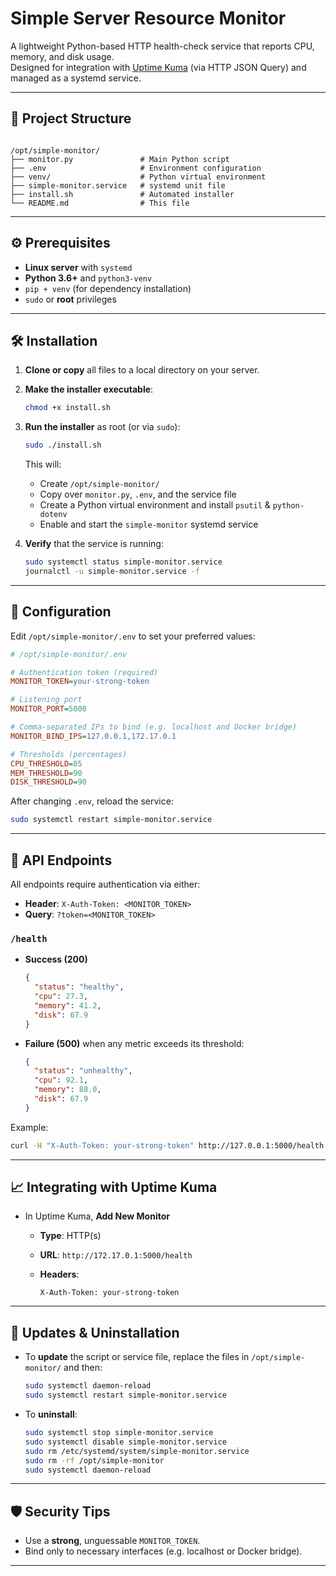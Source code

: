 # Simple Server Resource Monitor

A lightweight Python-based HTTP health-check service that reports CPU, memory, and disk usage.  
Designed for integration with [Uptime Kuma](https://github.com/louislam/uptime-kuma) (via HTTP JSON Query) and managed as a systemd service.  

---

## 📂 Project Structure

```

/opt/simple-monitor/
├── monitor.py               # Main Python script
├── .env                     # Environment configuration
├── venv/                    # Python virtual environment
├── simple-monitor.service   # systemd unit file
├── install.sh               # Automated installer
└── README.md                # This file

````

---

## ⚙️ Prerequisites

- **Linux server** with `systemd`
- **Python 3.6+** and `python3-venv`
- `pip + venv` (for dependency installation)
- `sudo` or **root** privileges

---

## 🛠️ Installation

1. **Clone or copy** all files to a local directory on your server.
2. **Make the installer executable**:
   ```bash
   chmod +x install.sh
   ```

3. **Run the installer** as root (or via `sudo`):

   ```bash
   sudo ./install.sh
   ```

   This will:

   * Create `/opt/simple-monitor/`
   * Copy over `monitor.py`, `.env`, and the service file
   * Create a Python virtual environment and install `psutil` & `python-dotenv`
   * Enable and start the `simple-monitor` systemd service

4. **Verify** that the service is running:

   ```bash
   sudo systemctl status simple-monitor.service
   journalctl -u simple-monitor.service -f
   ```

---

## 🔧 Configuration

Edit `/opt/simple-monitor/.env` to set your preferred values:

```ini
# /opt/simple-monitor/.env

# Authentication token (required)
MONITOR_TOKEN=your-strong-token

# Listening port
MONITOR_PORT=5000

# Comma-separated IPs to bind (e.g. localhost and Docker bridge)
MONITOR_BIND_IPS=127.0.0.1,172.17.0.1

# Thresholds (percentages)
CPU_THRESHOLD=85
MEM_THRESHOLD=90
DISK_THRESHOLD=90
```

After changing `.env`, reload the service:

```bash
sudo systemctl restart simple-monitor.service
```

---

## 🚪 API Endpoints

All endpoints require authentication via either:

* **Header**: `X-Auth-Token: <MONITOR_TOKEN>`
* **Query**: `?token=<MONITOR_TOKEN>`

### `/health`

* **Success (200)**

  ```json
  {
    "status": "healthy",
    "cpu": 27.3,
    "memory": 41.2,
    "disk": 67.9
  }
  ```
* **Failure (500)** when any metric exceeds its threshold:

  ```json
  {
    "status": "unhealthy",
    "cpu": 92.1,
    "memory": 88.0,
    "disk": 67.9
  }
  ```

Example:

```bash
curl -H "X-Auth-Token: your-strong-token" http://127.0.0.1:5000/health
```

---

## 📈 Integrating with Uptime Kuma

* In Uptime Kuma, **Add New Monitor**

   * **Type**: HTTP(s)
   * **URL**: `http://172.17.0.1:5000/health`
   * **Headers**:

     ```
     X-Auth-Token: your-strong-token
     ```

---

## 🔄 Updates & Uninstallation

* To **update** the script or service file, replace the files in `/opt/simple-monitor/` and then:

  ```bash
  sudo systemctl daemon-reload
  sudo systemctl restart simple-monitor.service
  ```
* To **uninstall**:

  ```bash
  sudo systemctl stop simple-monitor.service
  sudo systemctl disable simple-monitor.service
  sudo rm /etc/systemd/system/simple-monitor.service
  sudo rm -rf /opt/simple-monitor
  sudo systemctl daemon-reload
  ```

---

## 🛡️ Security Tips

* Use a **strong**, unguessable `MONITOR_TOKEN`.
* Bind only to necessary interfaces (e.g. localhost or Docker bridge).

---


